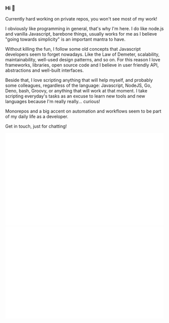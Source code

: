 ### Hi 👋

Currently hard working on private repos, you won't see most of my work!

I obviously like programming in general, that's why I'm here. I do like node.js and vanilla Javascript, barebone things, usually works for me as I believe "going towards simplicity" is an important mantra to have.

Without killing the fun, I follow some old concepts that Javascript developers seem to forget nowadays. Like the Law of Demeter, scalability, maintainability, well-used design patterns, and so on. For this reason I love frameworks, libraries, open source code and I believe in user friendly API, abstractions and well-built interfaces.

Beside that, I love scripting anything that will help myself, and probably some colleagues, regardless of the language: Javascript, NodeJS, Go, Deno, bash, Groovy, or anything that will work at that moment. I take scripting everyday's tasks as an excuse to learn new tools and new languages because I'm really really... curious!

Monorepos and a big accent on automation and workflows seem to be part of my daily life as a developer.

Get in touch, just for chatting!

![](https://github.com/soundstep/github-stats/blob/master/generated/overview.svg)
![](https://github.com/soundstep/github-stats/blob/master/generated/languages.svg)

<!--
**soundstep/soundstep** is a ✨ _special_ ✨ repository because its `README.md` (this file) appears on your GitHub profile.

Here are some ideas to get you started:

- 🔭 I’m currently working on ...
- 🌱 I’m currently learning ...
- 👯 I’m looking to collaborate on ...
- 🤔 I’m looking for help with ...
- 💬 Ask me about ...
- 📫 How to reach me: ...
- 😄 Pronouns: ...
- ⚡ Fun fact: ...
-->
